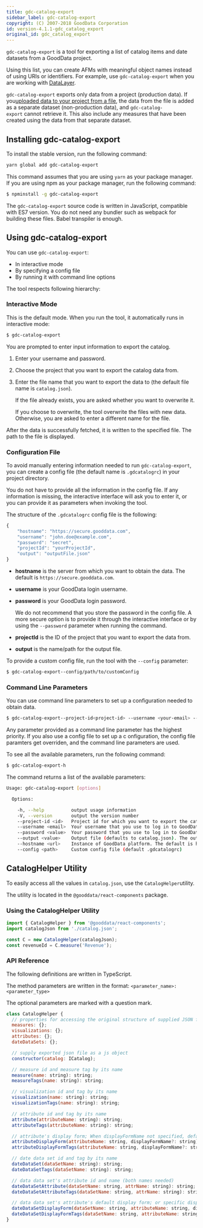 ```yaml
---
title: gdc-catalog-export
sidebar_label: gdc-catalog-export
copyright: (C) 2007-2018 GoodData Corporation
id: version-4.1.1-gdc_catalog_export
original_id: gdc_catalog_export
---
```


`gdc-catalog-export` is a tool for exporting a list of catalog items and date datasets from a GoodData project.

Using this list, you can create AFMs with meaningful object names instead of using URIs or identifiers. For example, use `gdc-catalog-export` when you are working with [DataLayer](data_layer.md).

`gdc-catalog-export` exports only data from a project \(production data\). If you[uploaded data to your project from a file](https://help.gooddata.com/display/doc/Add+Data+from+a+File+to+a+Project), the data from the file is added as a separate dataset \(non-production data\), and `gdc-catalog-export` cannot retrieve it. This also include any measures that have been created using the data from that separate dataset.

## Installing gdc-catalog-export

To install the stable version, run the following command:

```bash
yarn global add gdc-catalog-export
```

This command assumes that you are using `yarn` as your package manager. If you are using npm as your package manager, run the following command:

```bash
$ npminstall -g gdc-catalog-export
```

The `gdc-catalog-export` source code is written in JavaScript, compatible with ES7 version. You do not need any bundler such as webpack for building these files. Babel transpiler is enough.

## Using gdc-catalog-export

You can use `gdc-catalog-export`:

* In interactive mode
* By specifying a config file
* By running it with command line options

The tool respects following hierarchy:

### Interactive Mode

This is the default mode. When you run the tool, it automatically runs in interactive mode:

```bash
$ gdc-catalog-export
```

You are prompted to enter input information to export the catalog.

1. Enter your username and password.
2. Choose the project that you want to export the catalog data from.
3. Enter the file name that you want to export the data to \(the default file name is `catalog.json`\).

   If the file already exists, you are asked whether you want to overwrite it.

   If you choose to overwrite, the tool overwrite the files with new data. Otherwise, you are asked to enter a different name for the file.

After the data is successfully fetched, it is written to the specified file. The path to the file is displayed.

### Configuration File

To avoid manually entering information needed to run `gdc-catalog-export`, you can create a config file \(the default name is `.gdcatalogrc`\) in your project directory.

You do not have to provide all the information in the config file. If any information is missing, the interactive interface will ask you to enter it, or you can provide it as parameters when invoking the tool.

The structure of the `.gdcatalogrc` config file is the following:

```javascript
{
    "hostname": "https://secure.gooddata.com",
    "username": "john.doe@example.com",
    "password": "secret",
    "projectId": "yourProjectId",
    "output": "outputFile.json"
}
```

* **hostname** is the server from which you want to obtain the data. The default is `https://secure.gooddata.com`.
* **username** is your GoodData login username.
* **password** is your GoodData login password.

  We do not recommend that you store the password in the config file. A more secure option is to provide it through the interactive interface or by using the `--password` parameter when running the command.

* **projectId** is the ID of the project that you want to export the data from.
* **output** is the name/path for the output file.

To provide a custom config file, run the tool with the `--config` parameter:

```bash
$ gdc-catalog-export--config/path/to/customConfig
```

### Command Line Parameters

You can use command line parameters to set up a configuration needed to obtain data.

```bash
$ gdc-catalog-export--project-id<project-id> --username <your-email> --password <your-password> --output <file-name-path> --hostname<host-url> --config </path/to/customConfig>
```

Any parameter provided as a command line parameter has the highest priority. If you also use a config file to set up a c onfiguration, the config file paramters get overriden, and the command line parameters are used.

To see all the available parameters, run the following command:

```bash
$ gdc-catalog-export-h
```

The command returns a list of the available parameters:

```bash
Usage: gdc-catalog-export [options]

  Options:

    -h, --help          output usage information
    -V, --version       output the version number
    --project-id <id>   Project id for which you want to export the catalog.
    --username <email>  Your username that you use to log in to GoodData platform.
    --password <value>  Your password that you use to log in to GoodData platform.
    --output <value>    Output file (defaults to catalog.json). The output file will be created in current working directory
    --hostname <url>    Instance of GoodData platform. The default is https://secure.gooddata.com
    --config <path>     Custom config file (default .gdcatalogrc)
```

## CatalogHelper Utility

To easily access all the values in `catalog.json`, use the `CatalogHelper`utility.

The utility is located in the `@gooddata/react-components` package.

### Using the CatalogHelper Utility

```javascript
import { CatalogHelper } from '@gooddata/react-components';
import catalogJson from './catalog.json';

const C = new CatalogHelper(catalogJson);
const revenueId = C.measure('Revenue');
```

### API Reference

The following definitions are written in TypeScript.

The method parameters are written in the format: `<parameter_name>: <parameter_type>`

The optional parameters are marked with a question mark.

```javascript
class CatalogHelper {
  // properties for accessing the original structure of supplied JSON file
  measures: {};
  visualizations: {};
  attributes: {};
  dateDataSets: {};

  // supply exported json file as a js object
  constructor(catalog: ICatalog);

  // measure id and measure tag by its name
  measure(name: string): string;
  measureTags(name: string): string;

  // visualization id and tag by its name
  visualization(name: string): string;
  visualizationTags(name: string): string;

  // attribute id and tag by its name
  attribute(attributeName: string): string;
  attributeTags(attributeName: string): string;

  // attribute's display form; When displayFormName not specified, default display form returned
  attributeDisplayForm(attributeName: string, displayFormName?: string): string;
  attributeDisplayFormTags(attributeName: string, displayFormName?: string): string;

  // date data set id and tag by its name
  dateDataSet(dataSetName: string): string;
  dateDataSetTags(dataSetName: string): string;

  // data data set's attribute id and name (both names needed)
  dateDataSetAttribute(dataSetName: string, attrName: string): string;
  dateDataSetAttributeTags(dataSetName: string, attrName: string): string;

  // data data set's attribute's default display form; or specific display form when displayFormName is set
  dateDataSetDisplayForm(dataSetName: string, attributeName: string, displayFormName?: string): string;
  dateDataSetDisplayFormTags(dataSetName: string, attributeName: string, displayFormName?: string): string;
}
```
